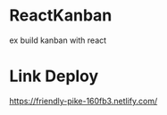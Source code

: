 # ReactKanban

ex build kanban with react

# Link Deploy

https://friendly-pike-160fb3.netlify.com/
